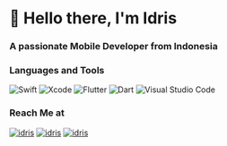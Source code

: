 <h1>👋 Hello there, I'm Idris</h1>
<h3>A passionate Mobile Developer from Indonesia</h3>
<h3>Languages and Tools</h3>
<p>
  <img alt="Swift" src="https://img.shields.io/badge/swift-F54A2A?style=for-the-badge&logo=swift&logoColor=white" />
  <img alt="Xcode" src="https://img.shields.io/badge/Xcode-007ACC?style=for-the-badge&logo=Xcode&logoColor=white" />
  <img alt="Flutter" src="https://img.shields.io/badge/Flutter-%2302569B.svg?style=for-the-badge&logo=Flutter&logoColor=white" />
  <img alt="Dart" src="https://img.shields.io/badge/dart-%230175C2.svg?style=for-the-badge&logo=dart&logoColor=white" />
  <img alt="Visual Studio Code" src="https://img.shields.io/badge/Visual%20Studio%20Code-0078d7.svg?style=for-the-badge&logo=visual-studio-code&logoColor=white" />
</p>
<h3>Reach Me at</h3>
<p>
  <a href="https://in.linkedin.com/in/idris-41" target="blank"><img src="https://img.shields.io/badge/LinkedIn-0077B5?style=for-the-badge&logo=linkedin&logoColor=white" alt="idris"/></a> 
  <a href="https://pacakman.medium.com" target="blank"><img src="https://img.shields.io/badge/Medium-12100E?style=for-the-badge&logo=medium&logoColor=white" alt="idris" /></a> 
  <a href="https://twitter.com/idrriss_" target="blank"><img src="https://img.shields.io/badge/Twitter-1DA1F2?style=for-the-badge&logo=twitter&logoColor=white" alt="idris" /></a> 
</p>  
